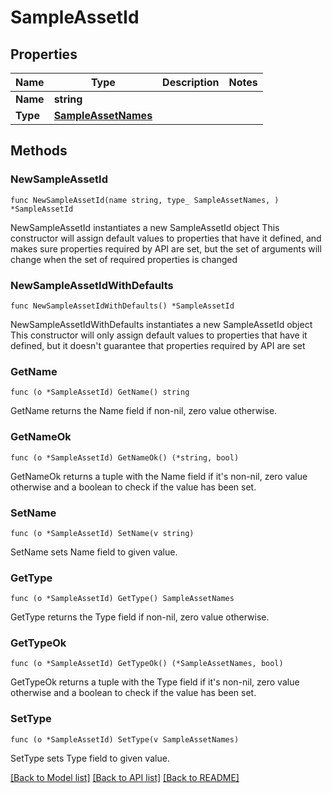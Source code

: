 # SampleAssetId

## Properties

Name | Type | Description | Notes
------------ | ------------- | ------------- | -------------
**Name** | **string** |  | 
**Type** | [**SampleAssetNames**](SampleAssetNames.md) |  | 

## Methods

### NewSampleAssetId

`func NewSampleAssetId(name string, type_ SampleAssetNames, ) *SampleAssetId`

NewSampleAssetId instantiates a new SampleAssetId object
This constructor will assign default values to properties that have it defined,
and makes sure properties required by API are set, but the set of arguments
will change when the set of required properties is changed

### NewSampleAssetIdWithDefaults

`func NewSampleAssetIdWithDefaults() *SampleAssetId`

NewSampleAssetIdWithDefaults instantiates a new SampleAssetId object
This constructor will only assign default values to properties that have it defined,
but it doesn't guarantee that properties required by API are set

### GetName

`func (o *SampleAssetId) GetName() string`

GetName returns the Name field if non-nil, zero value otherwise.

### GetNameOk

`func (o *SampleAssetId) GetNameOk() (*string, bool)`

GetNameOk returns a tuple with the Name field if it's non-nil, zero value otherwise
and a boolean to check if the value has been set.

### SetName

`func (o *SampleAssetId) SetName(v string)`

SetName sets Name field to given value.


### GetType

`func (o *SampleAssetId) GetType() SampleAssetNames`

GetType returns the Type field if non-nil, zero value otherwise.

### GetTypeOk

`func (o *SampleAssetId) GetTypeOk() (*SampleAssetNames, bool)`

GetTypeOk returns a tuple with the Type field if it's non-nil, zero value otherwise
and a boolean to check if the value has been set.

### SetType

`func (o *SampleAssetId) SetType(v SampleAssetNames)`

SetType sets Type field to given value.



[[Back to Model list]](../README.md#documentation-for-models) [[Back to API list]](../README.md#documentation-for-api-endpoints) [[Back to README]](../README.md)


